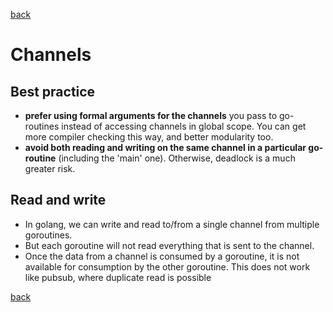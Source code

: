 [back](https://github.com/manitejav/reading-material/blob/main/README.md#doc)

# Channels
## Best practice
- **prefer using formal arguments for the channels** you pass to go-routines instead of accessing channels in global scope. You can get more compiler checking this way, and better modularity too.
- **avoid both reading and writing on the same channel in a particular go-routine** (including the 'main' one). Otherwise, deadlock is a much greater risk.

## Read and write
- In golang, we can write and read to/from a single channel from multiple goroutines.
- But each goroutine will not read everything that is sent to the channel.
- Once the data from a channel is consumed by a goroutine, it is not available for consumption by the other goroutine. This does not work like pubsub, where duplicate read is possible

[back](https://github.com/manitejav/reading-material/blob/main/README.md#doc)
